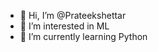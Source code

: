 - 👋 Hi, I’m @Prateekshettar
- 👀 I’m interested in ML
- 🌱 I’m currently learning Python


<!---
Prateekshettar/Prateekshettar is a ✨ special ✨ repository because its `README.md` (this file) appears on your GitHub profile.
You can click the Preview link to take a look at your changes.
--->
